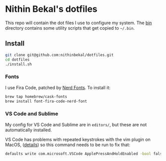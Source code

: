 # Nithin Bekal's dotfiles

This repo will contain the dot files I use to configure my system. The
[bin](bin) directory contains some utility scripts that get copied to `~/.bin`.

## Install

```bash
git clone git@github.com:nithinbekal/dotfiles.git
cd dotfiles
./install.sh
```
### Fonts

I use Fira Code, patched by [Nerd Fonts](https://www.nerdfonts.com/).
To install it:

```bash
brew tap homebrew/cask-fonts
brew install font-fira-code-nerd-font
```


### VS Code and Sublime

My config for VS Code and Sublime are in `editors/`, but these are not
automatically installed.

VS Code has problems with repeated keystrokes with the vim plugin on MacOS,
([details](https://wesleywiser.github.io/post/vscode-vim-repeat-osx/))
so this command needs to be run to fix that:

```bash
defaults write com.microsoft.VSCode ApplePressAndHoldEnabled -bool false
```
